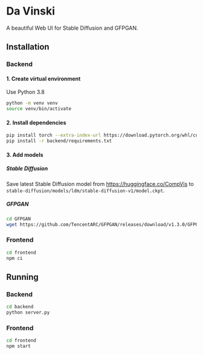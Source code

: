 # Da Vinski

A beautiful Web UI for Stable Diffusion and GFPGAN.

## Installation

### Backend

#### 1. Create virtual environment
Use Python 3.8
```bash
python -m venv venv
source venv/bin/activate
```

#### 2. Install dependencies

```bash
pip install torch --extra-index-url https://download.pytorch.org/whl/cu117
pip install -r backend/requirements.txt
```

#### 3. Add models

##### Stable Diffusion
Save latest Stable Diffusion model from https://huggingface.co/CompVis to `stable-diffusion/models/ldm/stable-diffusion-v1/model.ckpt`.

##### GFPGAN

```bash
cd GFPGAN
wget https://github.com/TencentARC/GFPGAN/releases/download/v1.3.0/GFPGANv1.3.pth -P experiments/pretrained_models
```

### Frontend

```bash
cd frontend
npm ci
```

## Running

### Backend

```bash
cd backend
python server.py
```

### Frontend

```bash
cd frontend
npm start
```